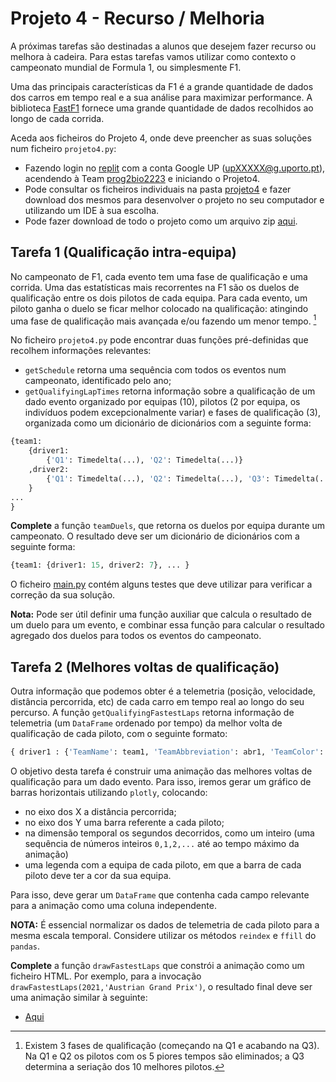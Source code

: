 
# Projeto 4 - Recurso / Melhoria

A próximas tarefas são destinadas a alunos que desejem fazer recurso ou melhora à cadeira. Para estas tarefas vamos utilizar como contexto o campeonato mundial de Formula 1, ou simplesmente F1.

Uma das principais características da F1 é a grande quantidade de dados dos carros em tempo real e a sua análise para maximizar performance. A biblioteca [FastF1](https://theoehrly.github.io/Fast-F1/) fornece uma grande quantidade de dados recolhidos ao longo de cada corrida. 

Aceda aos ficheiros do Projeto 4, onde deve preencher as suas soluções num ficheiro `projeto4.py`:

- Fazendo login no [replit](https://replit.com/) com a conta Google UP (upXXXXX@g.uporto.pt), acendendo à Team [prog2bio2223](https://replit.com/team/prog2bio2223) e iniciando o Projeto4.
- Pode consultar os ficheiros individuais na pasta [projeto4](../scripts/projeto4) e fazer download dos mesmos para desenvolver o projeto no seu computador e utilizando um IDE à sua escolha.
- Pode fazer download de todo o projeto como um arquivo zip [aqui](https://minhaskamal.github.io/DownGit/#/home?url=https://github.com/hpacheco/progii/tree/master/scripts/projeto4).

## Tarefa 1 (Qualificação intra-equipa)

No campeonato de F1, cada evento tem uma fase de qualificação e uma corrida.
Uma das estatísticas mais recorrentes na F1 são os duelos de qualificação entre os dois pilotos de cada equipa. 
Para cada evento, um piloto ganha o duelo se ficar melhor colocado na qualificação: atingindo uma fase de qualificação mais avançada e/ou fazendo um menor tempo. [^1]

[^1]: Existem 3 fases de qualificação (começando na Q1 e acabando na Q3). Na Q1 e Q2 os pilotos com os 5 piores tempos são eliminados; a Q3 determina a seriação dos 10 melhores pilotos.

No ficheiro `projeto4.py` pode encontrar duas funções pré-definidas que recolhem informações relevantes:
* `getSchedule` retorna uma sequência com todos os eventos num campeonato, identificado pelo ano;
* `getQualifyingLapTimes` retorna informação sobre a qualificação de um dado evento organizado por equipas (10), pilotos (2 por equipa, os indivíduos podem excepcionalmente variar) e fases de qualificação (3), organizada como um dicionário de dicionários com a seguinte forma:

```python
{team1:
    {driver1:
        {'Q1': Timedelta(...), 'Q2': Timedelta(...)}
    ,driver2:
        {'Q1': Timedelta(...), 'Q2': Timedelta(...), 'Q3': Timedelta(...)
    }
...
}
```

**Complete** a função `teamDuels`, que retorna os duelos por equipa durante um campeonato. O resultado deve ser um dicionário de dicionários com a seguinte forma:

```python
{team1: {driver1: 15, driver2: 7}, ... } 
```

O ficheiro [main.py](../scripts/projeto4/main.py) contém alguns testes que deve utilizar para verificar a correção da sua solução.

**Nota:** Pode ser útil definir uma função auxiliar que calcula o resultado de um duelo para um evento, e combinar essa função para calcular o resultado agregado dos duelos para todos os eventos do campeonato.

## Tarefa 2 (Melhores voltas de qualificação)

Outra informação que podemos obter é a telemetria (posição, velocidade, distância percorrida, etc) de cada carro em tempo real ao longo do seu percurso.
A função `getQualifyingFastestLaps` retorna informação de telemetria (um `DataFrame` ordenado por tempo) da melhor volta de qualificação de cada piloto, com o seguinte formato:

```python
{ driver1 : {'TeamName': team1, 'TeamAbbreviation': abr1, 'TeamColor': color1, 'Telemetry': DataFrame(...), ... }
```

O objetivo desta tarefa é construir uma animação das melhores voltas de qualificação para um dado evento. Para isso, iremos gerar um gráfico de barras horizontais utilizando `plotly`, colocando:

* no eixo dos X a distância percorrida;
* no eixo dos Y uma barra referente a cada piloto;
* na dimensão temporal os segundos decorridos, como um inteiro (uma sequência de números inteiros `0,1,2,...` até ao tempo máximo da animação)
* uma legenda com a equipa de cada piloto, em que a barra de cada piloto deve ter a cor da sua equipa.

Para isso, deve gerar um `DataFrame` que contenha cada campo relevante para a animação como uma coluna independente.

**NOTA:** É essencial normalizar os dados de telemetria de cada piloto para a mesma escala temporal. Considere utilizar os métodos `reindex` e `ffill` do `pandas`.

**Complete** a função `drawFastestLaps` que constrói a animação como um ficheiro HTML. Por exemplo, para a invocação `drawFastestLaps(2021,'Austrian Grand Prix')`, o resultado final deve ser uma animação similar à seguinte:

* [Aqui](https://hpacheco.github.io/progii/projetos/quali.html)


